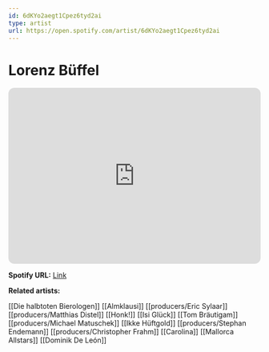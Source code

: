 ```yaml
---
id: 6dKYo2aegt1Cpez6tyd2ai
type: artist
url: https://open.spotify.com/artist/6dKYo2aegt1Cpez6tyd2ai
---
```

# Lorenz Büffel

<iframe style="border-radius:12px" src="https://open.spotify.com/embed/artist/6dKYo2aegt1Cpez6tyd2ai" width="100%" height="352" frameBorder="0" allowfullscreen="" allow="autoplay; clipboard-write; encrypted-media; fullscreen; picture-in-picture" loading="lazy"></iframe>

**Spotify URL:** [Link](https://open.spotify.com/artist/6dKYo2aegt1Cpez6tyd2ai)

**Related artists:**

[[Die halbtoten Bierologen]]
[[Almklausi]]
[[producers/Eric Sylaar]]
[[producers/Matthias Distel]]
[[Honk!]]
[[Isi Glück]]
[[Tom Bräutigam]]
[[producers/Michael Matuschek]]
[[Ikke Hüftgold]]
[[producers/Stephan Endemann]]
[[producers/Christopher Frahm]]
[[Carolina]]
[[Mallorca Allstars]]
[[Dominik De León]]
